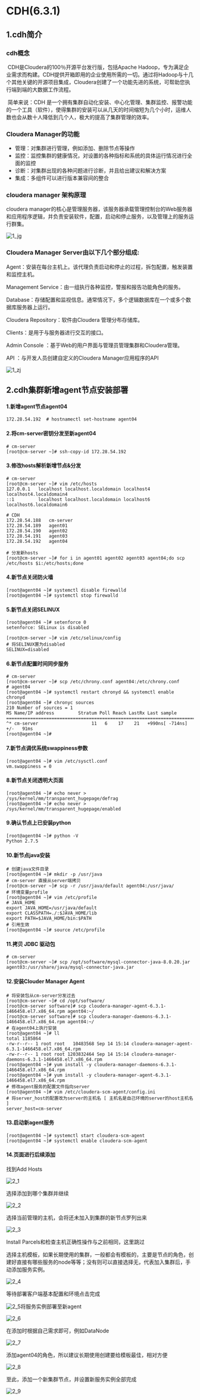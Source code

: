 # CDH(6.3.1)

## 1.cdh简介

### cdh概念

​		CDH是Cloudera的100％开源平台发行版，包括Apache Hadoop，专为满足企业需求而构建。CDH提供开箱即用的企业使用所需的一切。通过将Hadoop与十几个其他关键的开源项目集成，Cloudera创建了一个功能先进的系统，可帮助您执行端到端的大数据工作流程。

​		简单来说：CDH 是一个拥有集群自动化安装、中心化管理、集群监控、报警功能的一个工具（软件），使得集群的安装可以从几天的时间缩短为几个小时，运维人数也会从数十人降低到几个人，极大的提高了集群管理的效率。

### Cloudera Manager的功能

- 管理：对集群进行管理，例如添加、删除节点等操作
- 监控：监控集群的健康情况，对设置的各种指标和系统的具体运行情况进行全面的监控
- 诊断：对集群出现的各种问题进行诊断，并且给出建议和解决方案
- 集成：多组件可以进行版本兼容间的整合

### cloudera manager 架构原理

cloudera manager的核心是管理服务器，该服务器承载管理控制台的Web服务器和应用程序逻辑，并负责安装软件，配置，启动和停止服务，以及管理上的服务运行群集。

![1_jg](C:\Users\xf109012\Desktop\新建文件夹\图片\CDH\1_jg.png)

### **Cloudera Manager Server由以下几个部分组成:**

Agent：安装在每台主机上。该代理负责启动和停止的过程，拆包配置，触发装置和监控主机。

Management Service：由一组执行各种监控，警报和报告功能角色的服务。

Database：存储配置和监视信息。通常情况下，多个逻辑数据库在一个或多个数据库服务器上运行。

Cloudera Repository：软件由Cloudera 管理分布存储库。

Clients：是用于与服务器进行交互的接口。

Admin Console ：基于Web的用户界面与管理员管理集群和Cloudera管理。

API ：与开发人员创建自定义的Cloudera Manager应用程序的API

![1_zj](C:\Users\xf109012\Desktop\新建文件夹\图片\CDH\1_zj.png)

## 2.cdh集群新增agent节点安装部署

#### 1.新增agent节点agent04

```shell
172.28.54.192  # hostnamectl set-hostname agent04
```

#### 2.将cm-server密钥分发至新agent04

```shell
# cm-server
[root@cm-server ~]# ssh-copy-id 172.28.54.192
```

#### 3.修改hosts解析新增节点&分发

```shell
# cm-server
[root@cm-server ~]# vim /etc/hosts
127.0.0.1   localhost localhost.localdomain localhost4 localhost4.localdomain4
::1         localhost localhost.localdomain localhost6 localhost6.localdomain6

# CDH
172.28.54.188   cm-server
172.28.54.189   agent01
172.28.54.190   agent02
172.28.54.191   agent03
172.28.54.192   agent04

# 分发新hosts
[root@cm-server ~]# for i in agent01 agent02 agent03 agent04;do scp /etc/hosts $i:/etc/hosts;done

```

#### 4.新节点关闭防火墙

```shell
[root@agent04 ~]# systemctl disable firewalld
[root@agent04 ~]# systemctl stop firewalld

```

#### 5.新节点关闭SELINUX

```shell
[root@agent04 ~]# setenforce 0
setenforce: SELinux is disabled

[root@cm-server ~]# vim /etc/selinux/config
# 将SELINUX置为disabled
SELINUX=disabled

```

#### 6.新节点配置时间同步服务

```shell
# cm-server
[root@cm-server ~]# scp /etc/chrony.conf agent04:/etc/chrony.conf
# agent04
[root@agent04 ~]# systemctl restart chronyd && systemctl enable chronyd
[root@agent04 ~]# chronyc sources
210 Number of sources = 1
MS Name/IP address         Stratum Poll Reach LastRx Last sample               
===============================================================================
^* cm-server                    11   6    17    21   +990ns[ -714ns] +/-   91ms
[root@agent04 ~]# 

```

#### 7.新节点调优系统swappiness参数

```shell
[root@agent04 ~]# vim /etc/sysctl.conf
vm.swappiness = 0

```

#### 8.新节点关闭透明大页面

```shell
[root@agent04 ~]# echo never > /sys/kernel/mm/transparent_hugepage/defrag
[root@agent04 ~]# echo never > /sys/kernel/mm/transparent_hugepage/enabled
```

#### 9.确认节点上已安装python

```shell
[root@agent04 ~]# python -V
Python 2.7.5

```

#### 10.新节点java安装

```shell
# 创建java文件目录
[root@agent04 ~]# mkdir -p /usr/java
# cm-server 直接从server端拷贝
[root@cm-server ~]# scp -r /usr/java/default agent04:/usr/java/
# 环境变量profile
[root@agent04 ~]# vim /etc/profile
# JAVA_HOME
export JAVA_HOME=/usr/java/default
export CLASSPATH=./:$JAVA_HOME/lib
export PATH=$JAVA_HOME/bin:$PATH
# 引用生效
[root@agent04 ~]# source /etc/profile

```

#### 11.拷贝 JDBC 驱动包

```shell
# cm-server
[root@cm-server ~]# scp /opt/software/mysql-connector-java-8.0.20.jar agent03:/usr/share/java/mysql-connector-java.jar

```

#### 12.安装Clouder Manager Agent

```shell
# 将安装包从cm-server分发过去
[root@cm-server ~]# cd /opt/software/
[root@cm-server software]# scp cloudera-manager-agent-6.3.1-1466458.el7.x86_64.rpm agent04:~/
[root@cm-server software]# scp cloudera-manager-daemons-6.3.1-1466458.el7.x86_64.rpm agent04:~/
# 在agent04上执行安装
[root@agent04 ~]# ll
total 1185864
-rw-r--r-- 1 root root   10483568 Sep 14 15:14 cloudera-manager-agent-6.3.1-1466458.el7.x86_64.rpm
-rw-r--r-- 1 root root 1203832464 Sep 14 15:14 cloudera-manager-daemons-6.3.1-1466458.el7.x86_64.rpm
[root@agent04 ~]# yum install -y cloudera-manager-daemons-6.3.1-1466458.el7.x86_64.rpm
[root@agent04 ~]# yum install -y cloudera-manager-agent-6.3.1-1466458.el7.x86_64.rpm
# 修改agent服务的配置文件指向server
[root@agent04 ~]# vim /etc/cloudera-scm-agent/config.ini
# 将server_host的配置改为server的主机名 [ 主机名是自己环境的server的host主机名 ]
server_host=cm-server
```

#### 13.启动新agent服务

```shell
[root@agent04 ~]# systemctl start cloudera-scm-agent
[root@agent04 ~]# systemctl enable cloudera-scm-agent
```

#### 14.页面进行后续添加

找到Add Hosts

![2_1](C:\Users\xf109012\Desktop\新建文件夹\图片\CDH\2_1.png)

选择添加到哪个集群并继续

![2_2](C:\Users\xf109012\Desktop\新建文件夹\图片\CDH\2_2.png)

选择当前管理的主机，会将还未加入到集群的新节点罗列出来

![2_3](C:\Users\xf109012\Desktop\新建文件夹\图片\CDH\2_3.png)

Install Parcels和检查主机正确性操作与之前相同，这里跳过

选择主机模板，如果长期使用的集群，一般都会有模板的，主要是节点的角色，创建好直接有哪些服务的node等等；没有则可以直接选择无，代表加入集群后，手动添加服务实例。

![2_4](C:\Users\xf109012\Desktop\新建文件夹\图片\CDH\2_4.png)

等待部署客户端基本配置和环境点击完成

![2_5](C:\Users\xf109012\Desktop\新建文件夹\图片\CDH\2_5.png)将服务实例部署至新agent

![2_6](C:\Users\xf109012\Desktop\新建文件夹\图片\CDH\2_6.png)

在添加时根据自己需求即可，例如DataNode

![2_7](C:\Users\xf109012\Desktop\新建文件夹\图片\CDH\2_7.png)

添加agent04的角色，所以建议长期使用创建要给模板最佳，相对方便

![2_8](C:\Users\xf109012\Desktop\新建文件夹\图片\CDH\2_8.png)

至此，添加一个新集群节点，并设置新服务实例全部完成

![2_9](C:\Users\xf109012\Desktop\新建文件夹\图片\CDH\2_9.png)


